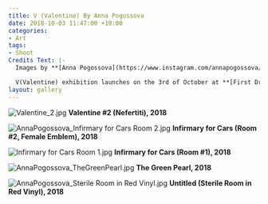 ```yaml
---
title: V (Valentine) By Anna Pogossova
date: 2018-10-03 11:47:00 +10:00
categories:
- Art
tags:
- Shoot
Credits Text: |-
  Images by **[Anna Pogossova](https://www.instagram.com/annapogossova/)**

  V(Valentine) exhibition launches on the 3rd of October at **[First Draft Gallery](http://firstdraft.org.au/)** until the 26th of October.
layout: gallery
---
```


![Valentine_2.jpg](/uploads/Valentine_2.jpg)
**Valentine #2 (Nefertiti), 2018**

![AnnaPogossova_Infirmary for Cars Room 2.jpg](/uploads/AnnaPogossova_Infirmary%20for%20Cars%20Room%202.jpg)
**Infirmary for Cars (Room #2, Female Emblem), 2018**

![Infirmary for Cars Room 1.jpg](/uploads/Infirmary%20for%20Cars%20Room%201.jpg)
**Infirmary for Cars (Room #1), 2018**

![AnnaPogossova_TheGreenPearl.jpg](/uploads/AnnaPogossova_TheGreenPearl.jpg)
**The Green Pearl, 2018**

![AnnaPogossova_Sterile Room in Red Vinyl.jpg](/uploads/AnnaPogossova_Sterile%20Room%20in%20Red%20Vinyl.jpg)
**Untitled (Sterile Room in Red Vinyl), 2018**
